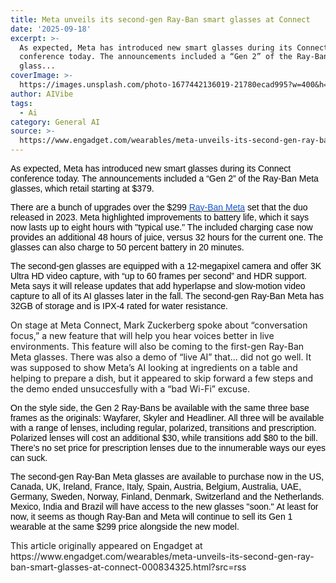 ```yaml
---
title: Meta unveils its second-gen Ray-Ban smart glasses at Connect
date: '2025-09-18'
excerpt: >-
  As expected, Meta has introduced new smart glasses during its Connect
  conference today. The announcements included a “Gen 2” of the Ray-Ban Meta
  glass...
coverImage: >-
  https://images.unsplash.com/photo-1677442136019-21780ecad995?w=400&h=200&fit=crop&auto=format
author: AIVibe
tags:
  - Ai
category: General AI
source: >-
  https://www.engadget.com/wearables/meta-unveils-its-second-gen-ray-ban-smart-glasses-at-connect-000834325.html?src=rss
---
```

<p style="text-align:left;"><span style="color:rgb(0, 0, 0);font-family:Arial, sans-serif;">As expected, Meta has introduced new smart glasses during its Connect conference today. The announcements included a “Gen 2” of the Ray-Ban Meta glasses, which retail starting at $379.</span></p>
<p style="text-align:left;"><span style="color:rgb(0, 0, 0);font-family:Arial, sans-serif;">There are a bunch of upgrades over the $299 </span><a target="_blank" class="link" href="https://www.engadget.com/ray-ban-meta-smart-glasses-review-instagram-worthy-shades-070010365.html"><span style="color:rgb(17, 85, 204);font-family:Arial, sans-serif;">Ray-Ban Meta</span></a><span style="color:rgb(0, 0, 0);font-family:Arial, sans-serif;"> set that the duo released in 2023. Meta highlighted improvements to battery life, which it says now lasts up to eight hours with "typical use." The included charging case now provides an additional 48 hours of juice, versus 32 hours for the current one. The glasses can also charge to 50 percent battery in 20 minutes.&nbsp;</span></p>
<p style="text-align:left;"><span style="color:rgb(0, 0, 0);font-family:Arial, sans-serif;">The second-gen glasses are equipped with a 12-megapixel camera and offer 3K Ultra HD video capture, with “up to 60 frames per second” and HDR support. Meta says it will release updates that add hyperlapse and slow-motion video capture to all of its AI glasses later in the fall. The second-gen Ray-Ban Meta has 32GB of storage and is IPX-4 rated for water resistance.</span></p>
<p style="text-align:left;">On stage at Meta Connect, Mark Zuckerberg spoke about “conversation focus,” a new feature that will help you hear voices better in live environments. This feature will also be coming to the first-gen Ray-Ban Meta glasses. There was also a demo of “live AI” that… did not go well. It was supposed to show Meta’s AI looking at ingredients on a table and helping to prepare a dish, but it appeared to skip forward a few steps and the demo ended unsuccesfully with a “bad Wi-Fi” excuse.</p>
<p style="text-align:left;"><span style="color:rgb(0, 0, 0);font-family:Arial, sans-serif;">On the style side, the Gen 2 Ray-Bans be available with the same three base frames as the originals: Wayfarer, Skyler and Headliner. All three will be available with a range of lenses, including regular, polarized, transitions and prescription. Polarized lenses will cost an additional $30, while transitions add $80 to the bill. There’s no set price for prescription lenses due to the innumerable ways our eyes can suck.</span></p>
<p style="text-align:left;"><span style="color:rgb(0, 0, 0);font-family:Arial, sans-serif;">The second-gen Ray-Ban Meta glasses are available to purchase now in the US, Canada, UK, Ireland, France, Italy, Spain, Austria, Belgium, Australia, UAE, Germany, Sweden, Norway, Finland, Denmark, Switzerland and the Netherlands. Mexico, India and Brazil will have access to the new glasses "soon."&nbsp;At least for now, it seems as though Ray-Ban and Meta will continue to sell its Gen 1 wearable at the same $299 price alongside the new model.</span></p>
<p>
 <core-commerce data-type="product-list" id="29334c11-1af6-4920-958f-8464889d7b30" data-original-url="https://www.meta.com/in/ai-glasses/ray-ban-meta/"></core-commerce></p>
<p style="text-align:left;"></p>This article originally appeared on Engadget at https://www.engadget.com/wearables/meta-unveils-its-second-gen-ray-ban-smart-glasses-at-connect-000834325.html?src=rss
